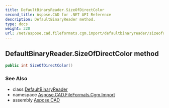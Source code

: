 ```yaml
---
title: DefaultBinaryReader.SizeOfDirectColor
second_title: Aspose.CAD for .NET API Reference
description: DefaultBinaryReader method. 
type: docs
weight: 320
url: /net/aspose.cad.fileformats.cgm.import/defaultbinaryreader/sizeofdirectcolor/
---
```

## DefaultBinaryReader.SizeOfDirectColor method

```csharp
public int SizeOfDirectColor()
```

### See Also

* class [DefaultBinaryReader](../)
* namespace [Aspose.CAD.FileFormats.Cgm.Import](../../defaultbinaryreader/)
* assembly [Aspose.CAD](../../../)


